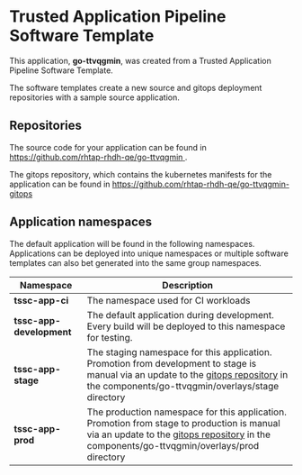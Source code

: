# Trusted Application Pipeline Software Template

This application, **go-ttvqgmin**, was created from a Trusted Application Pipeline Software Template.

The software templates create a new source and gitops deployment repositories with a sample source application. 

## Repositories

The source code for your application can be found in [https://github.com/rhtap-rhdh-qe/go-ttvqgmin ](https://github.com/rhtap-rhdh-qe/go-ttvqgmin ).
 
The gitops repository, which contains the kubernetes manifests for the application can be found in 
[https://github.com/rhtap-rhdh-qe/go-ttvqgmin-gitops ](https://github.com/rhtap-rhdh-qe/go-ttvqgmin-gitops ) 

## Application namespaces 

The default application will be found in the following namespaces. Applications can be deployed into unique namespaces or multiple software templates can also bet generated into the same group namespaces.  

|  Namespace   |  Description   |  
| -------- | -------- |
| **tssc-app-ci** | The namespace used for CI workloads |
| **tssc-app-development** | The default application during development. Every build will be deployed to this namespace for testing. |
| **tssc-app-stage** | The staging namespace for this application. Promotion from development to stage is manual via an update to the [gitops repository](https://github.com/rhtap-rhdh-qe/go-ttvqgmin-gitops ) in the components/go-ttvqgmin/overlays/stage directory |
| **tssc-app-prod** | The production namespace for this application. Promotion from stage to production is manual via an update to the [gitops repository](https://github.com/rhtap-rhdh-qe/go-ttvqgmin-gitops ) in the components/go-ttvqgmin/overlays/prod directory |